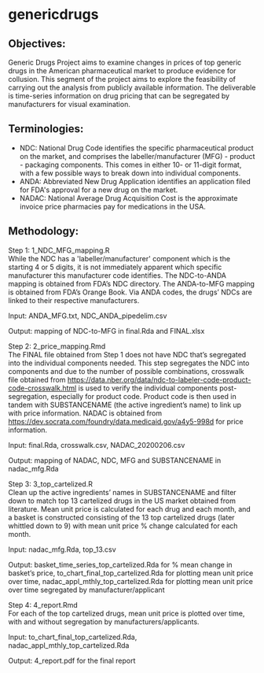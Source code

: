 # genericdrugs
## Objectives:
Generic Drugs Project aims to examine changes in prices of top generic drugs in the American pharmaceutical market to produce evidence for collusion. 
This segment of the project aims to explore the feasibility of carrying out the analysis from publicly available information. The deliverable is time-series information on drug pricing that can be segregated by manufacturers for visual examination. 

## Terminologies:
* NDC: National Drug Code identifies the specific pharmaceutical product on the market, and comprises the labeller/manufacturer (MFG) - product - packaging components. This comes in either 10- or 11-digit format, with a few possible ways to break down into individual components. 
* ANDA: Abbreviated New Drug Application identifies an application filed for FDA's approval for a new drug on the market.
* NADAC: National Average Drug Acquisition Cost is the approximate invoice price pharmacies pay for medications in the USA.

## Methodology:
Step 1: 1_NDC_MFG_mapping.R  
While the NDC has a 'labeller/manufacturer' component which is the starting 4 or 5 digits, it is not immediately apparent which specific manufacturer this manufacturer code identifies. The NDC-to-ANDA mapping is obtained from FDA’s NDC directory. The ANDA-to-MFG mapping is obtained from FDA’s Orange Book. Via ANDA codes, the drugs’ NDCs are linked to their respective manufacturers.

Input: ANDA_MFG.txt, NDC_ANDA_pipedelim.csv  

Output: mapping of NDC-to-MFG in final.Rda and FINAL.xlsx  

Step 2: 2_price_mapping.Rmd  
The FINAL file obtained from Step 1 does not have NDC that’s segregated into the individual components needed. This step segregates the NDC into components and due to the number of possible combinations, crosswalk file obtained from https://data.nber.org/data/ndc-to-labeler-code-product-code-crosswalk.html is used to verify the individual components post-segregation, especially for product code. Product code is then used in tandem with SUBSTANCENAME (the active ingredient’s name) to link up with price information. 
NADAC is obtained from https://dev.socrata.com/foundry/data.medicaid.gov/a4y5-998d for price information.   

Input: final.Rda, crosswalk.csv, NADAC_20200206.csv  

Output: mapping of NADAC, NDC, MFG and SUBSTANCENAME in nadac_mfg.Rda   

Step 3: 3_top_cartelized.R  
Clean up the active ingredients’ names in SUBSTANCENAME and filter down to match top 13 cartelized drugs in the US market obtained from literature. Mean unit price is calculated for each drug and each month, and a basket is constructed consisting of the 13 top cartelized drugs (later whittled down to 9) with mean unit price % change calculated for each month.  

Input: nadac_mfg.Rda, top_13.csv  

Output: basket_time_series_top_cartelized.Rda for % mean change in basket’s price, to_chart_final_top_cartelized.Rda for plotting mean unit price over time, nadac_appl_mthly_top_cartelized.Rda for plotting mean unit price over time segregated by manufacturer/applicant  

Step 4: 4_report.Rmd  
For each of the top cartelized drugs, mean unit price is plotted over time, with and without segregation by manufacturers/applicants.   

Input: to_chart_final_top_cartelized.Rda, nadac_appl_mthly_top_cartelized.Rda    

Output: 4_report.pdf for the final report
